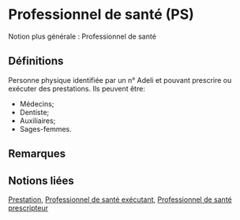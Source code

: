 # Professionnel de santé (PS)
<!-- SPDX-License-Identifier: MPL-2.0 -->

Notion plus générale : Professionnel de santé

## Définitions

Personne physique identifiée par un n° Adeli et pouvant prescrire ou exécuter des prestations. Ils peuvent être:
- Médecins;
- Dentiste;
- Auxiliaires;
- Sages-femmes.

## Remarques

## Notions liées

[Prestation](prestation.md), [Professionnel de santé exécutant](professionnel_de_sante_executant.md), [Professionnel de santé prescripteur](professionnel_de_sante_prescripteur.md)


